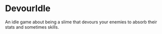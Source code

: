 # DevourIdle
An idle game about being a slime that devours your enemies to absorb their stats and sometimes skills. 
